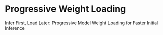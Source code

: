 # Progressive Weight Loading

Infer First, Load Later: Progressive Model Weight Loading for Faster Initial Inference
